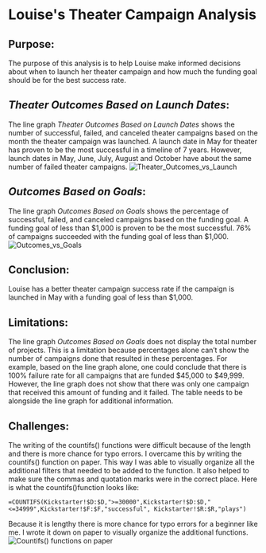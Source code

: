 # Louise's Theater Campaign Analysis
## Purpose:
The purpose of this analysis is to help Louise make informed decisions about when to launch her theater campaign and how much the funding goal should be for the best success rate.
## *Theater Outcomes Based on Launch Dates*:
The line graph *Theater Outcomes Based on Launch Dates* shows the number of successful, failed, and canceled theater campaigns based on the month the theater campaign was launched. A launch date in May for theater has proven to be the most successful in a timeline of 7 years. However, launch dates in May, June, July, August and October have about the same number of failed theater campaigns.
![Theater_Outcomes_vs_Launch](https://user-images.githubusercontent.com/110357810/185199262-b99dc273-b674-43c2-9eaf-bfc0bb08072d.png)
## *Outcomes Based on Goals*:
The line graph *Outcomes Based on Goals* shows the percentage of successful, failed, and canceled campaigns based on the funding goal. A funding goal of less than $1,000 is proven to be the most successful. 76% of campaigns succeeded with the funding goal of less than $1,000.
![Outcomes_vs_Goals](https://user-images.githubusercontent.com/110357810/185199136-d7f0163f-6597-49cd-b404-75b2bc7c8f23.png)
## Conclusion:
Louise has a better theater campaign success rate if the campaign is launched in May with a funding goal of less than $1,000.
## Limitations:
The line graph *Outcomes Based on Goals* does not display the total number of projects.  This is a limitation because percentages alone can’t show the number of campaigns done that resulted in these percentages. For example, based on the line graph alone, one could conclude that there is 100% failure rate for all campaigns that are funded $45,000 to $49,999. However, the line graph does not show that there was only one campaign that received this amount of funding and it failed. The table needs to be alongside the line graph for additional information.
## Challenges:
The writing of the countifs() functions were difficult because of the length and there is more chance for typo errors. I overcame this by writing the countifs() function on paper. This way I was able to visually organize all the additional filters that needed to be added to the function. It also helped to make sure the commas and quotation marks were in the correct place.
Here is what the countifs()function looks like:
```
=COUNTIFS(Kickstarter!$D:$D,">=30000",Kickstarter!$D:$D,"<=34999",Kickstarter!$F:$F,"successful", Kickstarter!$R:$R,"plays")
```
Because it is lengthy there is more chance for typo errors for a beginner like me. I wrote it down on paper to visually organize the additional functions.
![Countifs() functions on paper](https://user-images.githubusercontent.com/110357810/185197351-f20d912d-a49d-456d-aae7-16936f25a82b.jpg)
